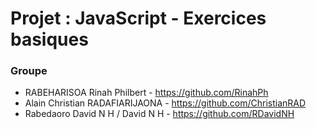 # Projet : JavaScript - Exercices basiques

### Groupe
- RABEHARISOA Rinah Philbert - https://github.com/RinahPh
- Alain Christian RADAFIARIJAONA - https://github.com/ChristianRAD
- Rabedaoro David N H / David N H - https://github.com/RDavidNH

